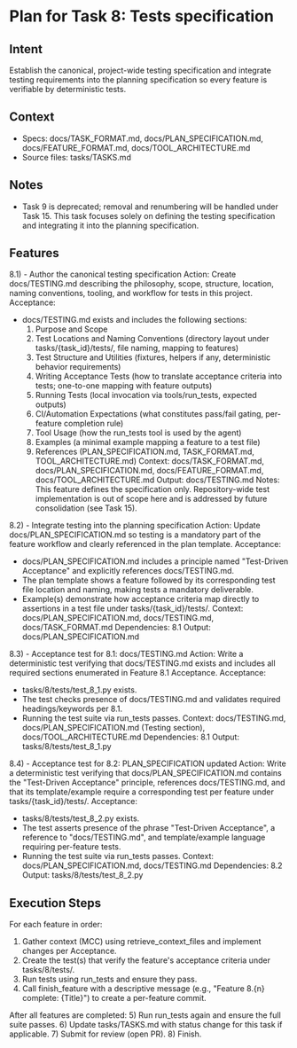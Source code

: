 # Plan for Task 8: Tests specification

## Intent
Establish the canonical, project-wide testing specification and integrate testing requirements into the planning specification so every feature is verifiable by deterministic tests.

## Context
- Specs: docs/TASK_FORMAT.md, docs/PLAN_SPECIFICATION.md, docs/FEATURE_FORMAT.md, docs/TOOL_ARCHITECTURE.md
- Source files: tasks/TASKS.md

## Notes
- Task 9 is deprecated; removal and renumbering will be handled under Task 15. This task focuses solely on defining the testing specification and integrating it into the planning specification.

## Features
8.1) - Author the canonical testing specification
   Action: Create docs/TESTING.md describing the philosophy, scope, structure, location, naming conventions, tooling, and workflow for tests in this project.
   Acceptance:
   - docs/TESTING.md exists and includes the following sections:
     1) Purpose and Scope
     2) Test Locations and Naming Conventions (directory layout under tasks/{task_id}/tests/, file naming, mapping to features)
     3) Test Structure and Utilities (fixtures, helpers if any, deterministic behavior requirements)
     4) Writing Acceptance Tests (how to translate acceptance criteria into tests; one-to-one mapping with feature outputs)
     5) Running Tests (local invocation via tools/run_tests, expected outputs)
     6) CI/Automation Expectations (what constitutes pass/fail gating, per-feature completion rule)
     7) Tool Usage (how the run_tests tool is used by the agent)
     8) Examples (a minimal example mapping a feature to a test file)
     9) References (PLAN_SPECIFICATION.md, TASK_FORMAT.md, TOOL_ARCHITECTURE.md)
   Context: docs/TASK_FORMAT.md, docs/PLAN_SPECIFICATION.md, docs/FEATURE_FORMAT.md, docs/TOOL_ARCHITECTURE.md
   Output: docs/TESTING.md
   Notes: This feature defines the specification only. Repository-wide test implementation is out of scope here and is addressed by future consolidation (see Task 15).

8.2) - Integrate testing into the planning specification
   Action: Update docs/PLAN_SPECIFICATION.md so testing is a mandatory part of the feature workflow and clearly referenced in the plan template.
   Acceptance:
   - docs/PLAN_SPECIFICATION.md includes a principle named "Test-Driven Acceptance" and explicitly references docs/TESTING.md.
   - The plan template shows a feature followed by its corresponding test file location and naming, making tests a mandatory deliverable.
   - Example(s) demonstrate how acceptance criteria map directly to assertions in a test file under tasks/{task_id}/tests/.
   Context: docs/PLAN_SPECIFICATION.md, docs/TESTING.md, docs/TASK_FORMAT.md
   Dependencies: 8.1
   Output: docs/PLAN_SPECIFICATION.md

8.3) - Acceptance test for 8.1: docs/TESTING.md
   Action: Write a deterministic test verifying that docs/TESTING.md exists and includes all required sections enumerated in Feature 8.1 Acceptance.
   Acceptance:
   - tasks/8/tests/test_8_1.py exists.
   - The test checks presence of docs/TESTING.md and validates required headings/keywords per 8.1.
   - Running the test suite via run_tests passes.
   Context: docs/TESTING.md, docs/PLAN_SPECIFICATION.md (Testing section), docs/TOOL_ARCHITECTURE.md
   Dependencies: 8.1
   Output: tasks/8/tests/test_8_1.py

8.4) - Acceptance test for 8.2: PLAN_SPECIFICATION updated
   Action: Write a deterministic test verifying that docs/PLAN_SPECIFICATION.md contains the "Test-Driven Acceptance" principle, references docs/TESTING.md, and that its template/example require a corresponding test per feature under tasks/{task_id}/tests/.
   Acceptance:
   - tasks/8/tests/test_8_2.py exists.
   - The test asserts presence of the phrase "Test-Driven Acceptance", a reference to "docs/TESTING.md", and template/example language requiring per-feature tests.
   - Running the test suite via run_tests passes.
   Context: docs/PLAN_SPECIFICATION.md, docs/TESTING.md
   Dependencies: 8.2
   Output: tasks/8/tests/test_8_2.py

## Execution Steps
For each feature in order:
1) Gather context (MCC) using retrieve_context_files and implement changes per Acceptance.
2) Create the test(s) that verify the feature's acceptance criteria under tasks/8/tests/.
3) Run tests using run_tests and ensure they pass.
4) Call finish_feature with a descriptive message (e.g., "Feature 8.{n} complete: {Title}") to create a per-feature commit.

After all features are completed:
5) Run run_tests again and ensure the full suite passes.
6) Update tasks/TASKS.md with status change for this task if applicable.
7) Submit for review (open PR).
8) Finish.
